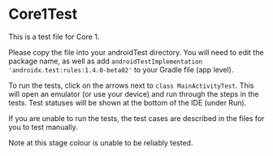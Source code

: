 # Core1Test

This is a test file for Core 1.

Please copy the file into your androidTest directory. You will need to edit the package name, as well as add `androidTestImplementation 'androidx.test:rules:1.4.0-beta02'` to your Gradle file (app level). 

To run the tests, click on the arrows next to `class MainActivityTest`. This will open an emulator (or use your device)  and run through the steps in the tests. Test statuses will be shown at the bottom of the IDE (under Run). 

If you are unable to run the tests, the test cases are described in the files for you to test manually.

Note at this stage colour is unable to be reliably tested.
